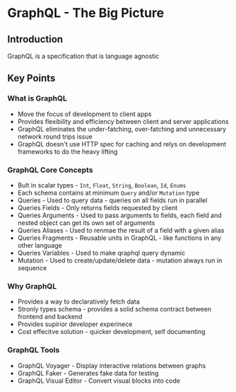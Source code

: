 # GraphQL - The Big Picture

## Introduction

GraphQL is a specification that is language agnostic

## Key Points

### What is GraphQL

- Move the focus of development to client apps
- Provides flexibility and efficiency between client and server applications
- GraphQL eliminates the under-fatching, over-fatching and unnecessary network round trips issue
- GraphQL doesn't use HTTP spec for caching and relys on development frameworks to do the heavy lifting

### GraphQL Core Concepts

- Bult in scalar types - `Int`, `Float`, `String`, `Boolean`, `Id`, `Enums`
- Each schema contains at minimum `Query` and/or `Mutation` type
- Queries - Used to query data - queries on all fields run in parallel
- Queries Fields - Only returns fields requested by client
- Queries Arguments - Used to pass arguments to fields, each field and nested object can get its own set of arguments
- Queries Aliases - Used to renmae the result of a field with a given alias
- Queries Fragments - Reusable units in GraphQL - like functions in any other language
- Queries Variables - Used to make qraphql query dynamic
- Mutation - Used to create/update/delete data - mutation always run in sequence

### Why GraphQL

- Provides a way to declaratively fetch data
- Stronly types schema - provides a solid schema contract between frontend and backend
- Provides supirior developer experinece
- Cost effecitve solution - quicker development, self documenting

### GraphQL Tools

- GraphQL Voyager - Display interactive relations between graphs
- GraphQL Faker - Generates fake data for testing
- GraphQL Visual Editor - Convert visual blocks into code
